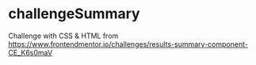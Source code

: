 # challengeSummary
Challenge with CSS &amp; HTML
from https://www.frontendmentor.io/challenges/results-summary-component-CE_K6s0maV
